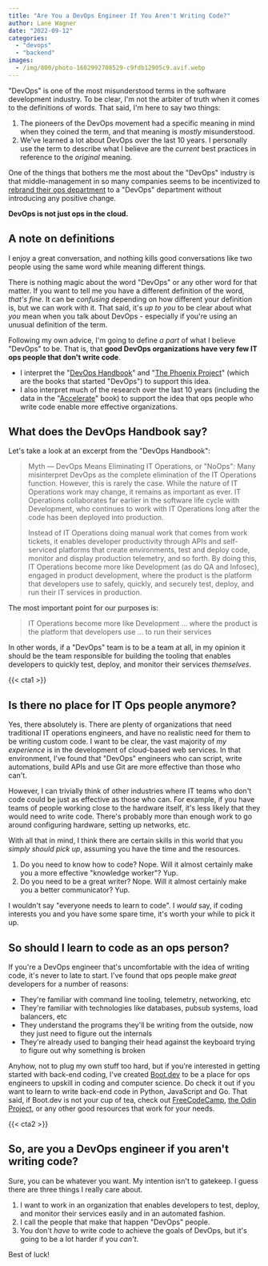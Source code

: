 ```yaml
---
title: "Are You a DevOps Engineer If You Aren't Writing Code?"
author: Lane Wagner
date: "2022-09-12"
categories: 
  - "devops"
  - "backend"
images:
  - /img/800/photo-1602992708529-c9fdb12905c9.avif.webp
---
```


"DevOps" is one of the most misunderstood terms in the software development industry. To be clear, I'm not the arbiter of truth when it comes to the definitions of words. That said, I'm here to say two things:

1. The pioneers of the DevOps movement had a specific meaning in mind when they coined the term, and that meaning is *mostly* misunderstood.
2. We've learned a lot about DevOps over the last 10 years. I personally use the term to describe what I believe are the *current* best practices in reference to the *original* meaning.

One of the things that bothers me the most about the "DevOps" industry is that middle-management in so many companies seems to be incentivized to [rebrand their ops department](https://wagslane.dev/posts/no-one-does-devops/) to a "DevOps" department without introducing any positive change.

**DevOps is not just ops in the cloud.**

## A note on definitions

I enjoy a great conversation, and nothing kills good conversations like two people using the same word while meaning different things.

There is nothing magic about the word "DevOps" or any other word for that matter. If you want to tell me you have a different definition of the word, *that's fine*. It can be *confusing* depending on how different your definition is, but we can work with it. That said, it's *up to you* to be clear about what *you* mean when you talk about DevOps - especially if you're using an unusual definition of the term.

Following my own advice, I'm going to define *a part* of what I believe "DevOps" to be. That is, that **good DevOps organizations have very few IT ops people that don't write code**.

* I interpret the "[DevOps Handbook](https://www.amazon.com/DevOps-Handbook-World-Class-Reliability-Organizations/dp/1942788002)" and "[The Phoenix Project](https://www.amazon.com/Phoenix-Project-DevOps-Helping-Business/dp/1942788290/ref=sr_1_1?crid=JU3U3CV4OQDS&keywords=the+phoenix+project&qid=1662910991&s=books&sprefix=the+phoenix+projec%2Cstripbooks%2C120&sr=1-1)" (which are the books that started "DevOps") to support this idea.
* I also interpret much of the research over the last 10 years (including the data in the "[Accelerate](https://www.amazon.com/Accelerate-Software-Performing-Technology-Organizations/dp/1942788339/ref=sr_1_1?crid=1HX8YTKQW1PHN&keywords=accelerate+book&qid=1662911026&s=books&sprefix=accelerate+boo%2Cstripbooks%2C115&sr=1-1)" book) to support the idea that ops people who write code enable more effective organizations.

## What does the DevOps Handbook say?

Let's take a look at an excerpt from the "DevOps Handbook":

> Myth — DevOps Means Eliminating IT Operations, or "NoOps": Many misinterpret DevOps as the complete elimination of the IT Operations function. However, this is rarely the case. While the nature of IT Operations work may change, it remains as important as ever. IT Operations collaborates far earlier in the software life cycle with Development, who continues to work with IT Operations long after the code has been deployed into production.
> 
> Instead of IT Operations doing manual work that comes from work tickets, it enables developer productivity through APIs and self-serviced platforms that create environments, test and deploy code, monitor and display production telemetry, and so forth. By doing this, IT Operations become more like Development (as do QA and Infosec), engaged in product development, where the product is the platform that developers use to safely, quickly, and securely test, deploy, and run their IT services in production.

The most important point for our purposes is:

> IT Operations become more like Development ... where the product is the platform that developers use ... to run their services

In other words, if a "DevOps" team is to be a team at all, in my opinion it should be the team responsible for building the tooling that enables developers to quickly  test, deploy, and monitor their services *themselves*.

{{< cta1 >}}

## Is there no place for IT Ops people anymore?

Yes, there absolutely is. There are plenty of organizations that need traditional IT operations engineers, and have no realistic need for them to be writing custom code. I want to be clear, the vast majority of *my experience* is in the development of cloud-based web services. In that environment, I've found that "DevOps" engineers who can script, write automations, build APIs and use Git are more effective than those who can't.

However, I can trivially think of other industries where IT teams who don't code could be just as effective as those who can. For example, if you have teams of people working close to the hardware itself, it's less likely that they would need to write code. There's probably more than enough work to go around configuring hardware, setting up networks, etc.

With all that in mind, I think there are certain skills in this world that you *simply should pick up*, assuming you have the time and the resources.

1. Do you need to know how to code? Nope. Will it almost certainly make you a more effective "knowledge worker"? Yup.
2. Do you need to be a great writer? Nope. Will it almost certainly make you a better communicator? Yup.

I wouldn't say "everyone needs to learn to code". I *would* say, if coding interests you and you have some spare time, it's worth your while to pick it up.

## So should I learn to code as an ops person?

If you're a DevOps engineer that's uncomfortable with the idea of writing code, it's never to late to start. I've found that ops people make *great* developers for a number of reasons:

* They're familiar with command line tooling, telemetry, networking, etc
* They're familiar with technologies like databases, pubsub systems, load balancers, etc
* They understand the programs they'll be writing from the outside, now they just need to figure out the internals
* They're already used to banging their head against the keyboard trying to figure out why something is broken

Anyhow, not to plug my own stuff too hard, but if you're interested in getting started with back-end coding, I've created [Boot.dev](https://boot.dev) to be a place for ops engineers to upskill in coding and computer science. Do check it out if you want to learn to write back-end code in Python, JavaScript and Go. That said, if Boot.dev is not your cup of tea, check out [FreeCodeCamp](https://www.freecodecamp.org/), [the Odin Project](https://www.theodinproject.com/), or any other good resources that work for your needs.

{{< cta2 >}}

## So, are you a DevOps engineer if you aren't writing code?

Sure, you can be whatever you want. My intention isn't to gatekeep. I guess there are three things I really care about.

1. I want to work in an organization that enables developers to test, deploy, and monitor their services easily and in an automated fashion.
2. I call the people that make that happen "DevOps" people.
3. You don't *have* to write code to achieve the goals of DevOps, but it's going to be a lot harder if you *can't*.

Best of luck!
